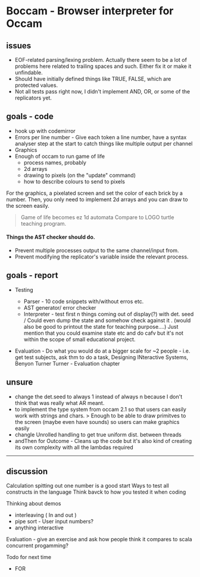 # Boccam - Browser interpreter for Occam 

## issues

- EOF-related parsing/lexing problem. Actually there seem to be a lot of problems here related to trailing spaces and such. Either fix it or make it unfindable.
- Should have initially defined things like TRUE, FALSE, which are protected values.
- Not all tests pass right now, I didn't implement AND, OR, or some of the replicators yet.

## goals - code

- hook up with codemirror
- Errors per line number - Give each token a line number, have a syntax analyser step at the start to catch things like multiple output per channel
- Graphics
- Enough of occam to run game of life
    - process names, probably
    - 2d arrays
    - drawing to pixels (on the "update" command)
    - how to describe colours to send to pixels

For the graphics,  a pixelated screen and set the color of each brick by a number. Then, you only need to implement 2d arrays and you can draw to the screen easily.
> Game of life becomes ez
> 1d automata
> Compare to LOGO turtle teaching program.

#### Things the AST checker should do.
- Prevent multiple processes output to the same channel/input from.
- Prevent modifying the replicator's variable inside the relevant process.


## goals - report

- Testing
    - Parser - 10 code snippets with/without erros etc.
    - AST generator/ error checker
    - Interpreter - test first n things coming out of display(?) with det. seed / Could even dump the state and somehow check against it . (would also be good to printout the state for teaching purpose....) Just mention that you could examine state etc and do cafv but it's not within the scope of small educational project.

- Evaluation - Do what you would do at a bigger scale  for ~2 people - i.e. get test subjects, ask thm to do a task, Designing INteractive Systems, Benyon Turner Turner - Evaluation chapter

## unsure

- change the det.seed to always 1 instead of always n because I don't think that was really what AR meant.
- to implement the type system from occam 2.1 so that users can easily work with strings and chars. > Enough to be able to draw primitves to the screen (maybe even have sounds) so users can make graphics easily 
- changle Unrolled handling to get true uniform dist. between threads
- andThen for Outcome - Cleans up the code but it's also kind of creating its own complexity with all the lambdas required

---

## discussion

Calculation spitting out one number is a good start
Ways to test all constructs in the language
Think bavck to how you tested it when coding

Thinking about demos
 - interleaving ( In and out )
 - pipe sort - User input numbers?
 - anything interactive

 Evaluation - give an exercise and ask how people think it compares to scala concurrent progamming?

 Todo for next time
 - FOR
